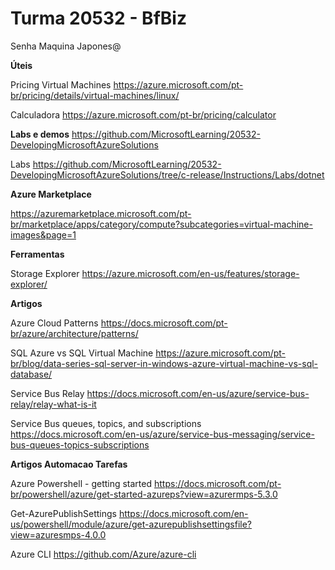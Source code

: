 # Turma 20532 - BfBiz

Senha Maquina Japones@

**Úteis**

Pricing Virtual Machines
https://azure.microsoft.com/pt-br/pricing/details/virtual-machines/linux/

Calculadora
https://azure.microsoft.com/pt-br/pricing/calculator

**Labs e demos**
https://github.com/MicrosoftLearning/20532-DevelopingMicrosoftAzureSolutions

Labs
https://github.com/MicrosoftLearning/20532-DevelopingMicrosoftAzureSolutions/tree/c-release/Instructions/Labs/dotnet


**Azure Marketplace**

https://azuremarketplace.microsoft.com/pt-br/marketplace/apps/category/compute?subcategories=virtual-machine-images&page=1

**Ferramentas**

Storage Explorer
https://azure.microsoft.com/en-us/features/storage-explorer/

**Artigos**

Azure Cloud Patterns
https://docs.microsoft.com/pt-br/azure/architecture/patterns/

SQL Azure vs SQL Virtual Machine
https://azure.microsoft.com/pt-br/blog/data-series-sql-server-in-windows-azure-virtual-machine-vs-sql-database/

Service Bus Relay
https://docs.microsoft.com/en-us/azure/service-bus-relay/relay-what-is-it

Service Bus queues, topics, and subscriptions
https://docs.microsoft.com/en-us/azure/service-bus-messaging/service-bus-queues-topics-subscriptions

**Artigos Automacao Tarefas**

Azure Powershell - getting started
https://docs.microsoft.com/pt-br/powershell/azure/get-started-azureps?view=azurermps-5.3.0

Get-AzurePublishSettings
https://docs.microsoft.com/en-us/powershell/module/azure/get-azurepublishsettingsfile?view=azuresmps-4.0.0

Azure CLI
https://github.com/Azure/azure-cli
